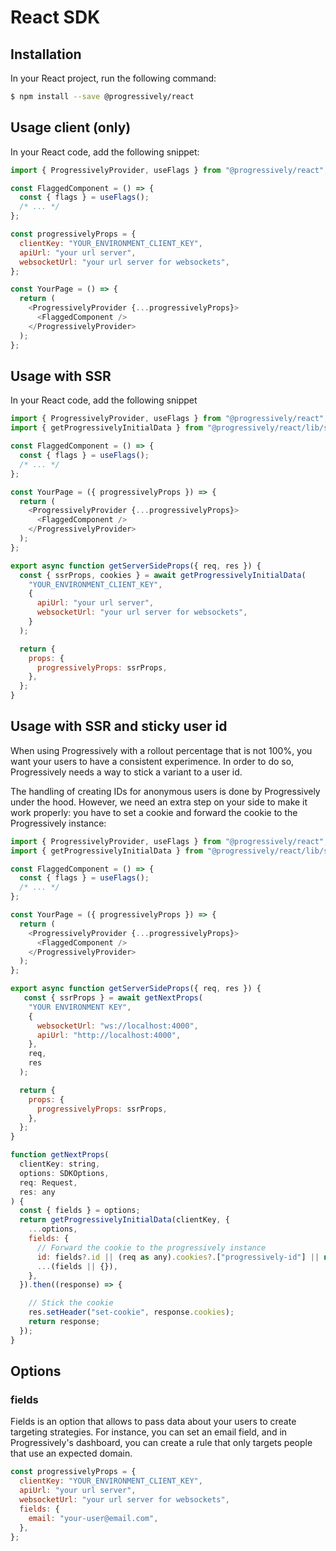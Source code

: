 # React SDK

## Installation

In your React project, run the following command:

```bash
$ npm install --save @progressively/react
```

## Usage client (only)

In your React code, add the following snippet:

```javascript
import { ProgressivelyProvider, useFlags } from "@progressively/react";

const FlaggedComponent = () => {
  const { flags } = useFlags();
  /* ... */
};

const progressivelyProps = {
  clientKey: "YOUR_ENVIRONMENT_CLIENT_KEY",
  apiUrl: "your url server",
  websocketUrl: "your url server for websockets",
};

const YourPage = () => {
  return (
    <ProgressivelyProvider {...progressivelyProps}>
      <FlaggedComponent />
    </ProgressivelyProvider>
  );
};
```

## Usage with SSR

In your React code, add the following snippet

```javascript
import { ProgressivelyProvider, useFlags } from "@progressively/react";
import { getProgressivelyInitialData } from "@progressively/react/lib/ssr";

const FlaggedComponent = () => {
  const { flags } = useFlags();
  /* ... */
};

const YourPage = ({ progressivelyProps }) => {
  return (
    <ProgressivelyProvider {...progressivelyProps}>
      <FlaggedComponent />
    </ProgressivelyProvider>
  );
};

export async function getServerSideProps({ req, res }) {
  const { ssrProps, cookies } = await getProgressivelyInitialData(
    "YOUR_ENVIRONMENT_CLIENT_KEY",
    {
      apiUrl: "your url server",
      websocketUrl: "your url server for websockets",
    }
  );

  return {
    props: {
      progressivelyProps: ssrProps,
    },
  };
}
```

## Usage with SSR and sticky user id

When using Progressively with a rollout percentage that is not 100%, you want your users to have a consistent experimence. In order to do so, Progressively needs a way to stick a variant to a user id.

The handling of creating IDs for anonymous users is done by Progressively under the hood. However, we need an extra step on your side to make it work properly: you have to set a cookie and forward the cookie to the Progressively instance:

```javascript
import { ProgressivelyProvider, useFlags } from "@progressively/react";
import { getProgressivelyInitialData } from "@progressively/react/lib/ssr";

const FlaggedComponent = () => {
  const { flags } = useFlags();
  /* ... */
};

const YourPage = ({ progressivelyProps }) => {
  return (
    <ProgressivelyProvider {...progressivelyProps}>
      <FlaggedComponent />
    </ProgressivelyProvider>
  );
};

export async function getServerSideProps({ req, res }) {
   const { ssrProps } = await getNextProps(
    "YOUR ENVIRONMENT KEY",
    {
      websocketUrl: "ws://localhost:4000",
      apiUrl: "http://localhost:4000",
    },
    req,
    res
  );

  return {
    props: {
      progressivelyProps: ssrProps,
    },
  };
}

function getNextProps(
  clientKey: string,
  options: SDKOptions,
  req: Request,
  res: any
) {
  const { fields } = options;
  return getProgressivelyInitialData(clientKey, {
    ...options,
    fields: {
      // Forward the cookie to the progressively instance
      id: fields?.id || (req as any).cookies?.["progressively-id"] || null,
      ...(fields || {}),
    },
  }).then((response) => {

    // Stick the cookie
    res.setHeader("set-cookie", response.cookies);
    return response;
  });
}

```

## Options

### fields

Fields is an option that allows to pass data about your users to create targeting strategies. For instance, you can set an email field, and in Progressively's dashboard, you can create a rule that only targets people that use an expected domain.

```javascript
const progressivelyProps = {
  clientKey: "YOUR_ENVIRONMENT_CLIENT_KEY",
  apiUrl: "your url server",
  websocketUrl: "your url server for websockets",
  fields: {
    email: "your-user@email.com",
  },
};
```
